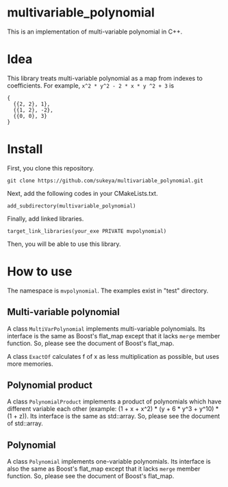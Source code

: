 # multivariable_polynomial
This is an implementation of multi-variable polynomial in C++.

# Idea
This library treats multi-variable polynomial as a map from indexes to coefficients.
For example, `x^2 * y^2 - 2 * x * y ^2 + 3` is
```
{
  {{2, 2}, 1},
  {{1, 2}, -2},
  {{0, 0}, 3}
}
```

# Install
First, you clone this repository.
```
git clone https://github.com/sukeya/multivariable_polynomial.git
```
Next, add the following codes in your CMakeLists.txt.
```
add_subdirectory(multivariable_polynomial)
```
Finally, add linked libraries.
```
target_link_libraries(your_exe PRIVATE mvpolynomial)
```
Then, you will be able to use this library.

# How to use
The namespace is `mvpolynomial`.
The examples exist in "test" directory.

## Multi-variable polynomial
A class `MultiVarPolynomial` implements multi-variable polynomials.
Its interface is the same as Boost's flat_map except that it lacks `merge` member function.
So, please see the document of Boost's flat_map.

A class `ExactOf` calculates f of x as less multiplication as possible, but uses more memories.

## Polynomial product
A class `PolynomialProduct` implements a product of polynomials which have different variable each other (example: (1 + x + x^2) * (y + 6 * y^3 + y^10) * (1 + z)).
Its interface is the same as std::array.
So, please see the document of std::array.

## Polynomial
A class `Polynomial` implements one-variable polynomials.
Its interface is also the same as Boost's flat_map except that it lacks `merge` member function.
So, please see the document of Boost's flat_map.
